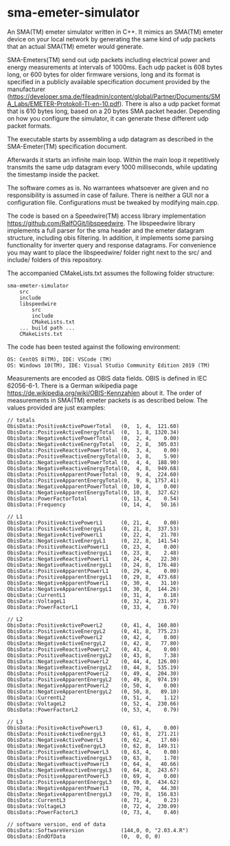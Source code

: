 # sma-emeter-simulator
An SMA(TM) emeter simulator written in C++. It mimics an SMA(TM) emeter device on your local network by generating the same kind of udp packets that an actual SMA(TM) emeter would generate.

SMA-Emeters(TM) send out udp packets including electrical power and energy measurements at intervals of 1000ms. Each udp packet is 608 bytes long, or 600 bytes for older firmware versions, long and its format is specified in a publicly available specification document provided by the manufacturer (https://developer.sma.de/fileadmin/content/global/Partner/Documents/SMA_Labs/EMETER-Protokoll-TI-en-10.pdf). There is also a udp packet format that is 610 bytes long, based on a 20 bytes SMA packet header. Depending on how you configure the simulator, it can generate these different udp packet formats.

The executable starts by assembling a udp datagram as described in the SMA-Emeter(TM) specification document.

Afterwards it starts an infinite main loop. Within the main loop it repetitively transmits the same udp datagram every 1000 milliseconds, while updating the timestamp inside the packet.

The software comes as is. No warrantees whatsoever are given and no responsibility is assumed in case of failure. There is neither a GUI nor a configuration file. Configurations must be tweaked by modifying main.cpp.

The code is based on a Speedwire(TM) access library implementation https://github.com/RalfOGit/libspeedwire. The libspeedwire library implements a full parser for the sma header and the emeter datagram structure, including obis filtering. In addition, it implements some parsing functionality for inverter query and response datagrams. For convenience you may want to place the libspeedwire/ folder right next to the src/ and include/ folders of this repository.

The accompanied CMakeLists.txt assumes the following folder structure:

    sma-emeter-simulator
        src
        include
        libspeedwire
            src
            include
            CMakeLists.txt
        ... build path ...
        CMakeLists.txt

The code has been tested against the following environment:

    OS: CentOS 8(TM), IDE: VSCode (TM)
    OS: Windows 10(TM), IDE: Visual Studio Community Edition 2019 (TM)

Measurements are encoded as OBIS data fields. OBIS is defined in IEC 62056-6-1. There is a German wikipedia page https://de.wikipedia.org/wiki/OBIS-Kennzahlen about it. The order of measurements in SMA(TM) emeter packets is as described below. The values provided are just examples:

    // totals
    ObisData::PositiveActivePowerTotal   (0,  1, 4,  121.60) 
    ObisData::PositiveActiveEnergyTotal  (0,  1, 8, 1320.34) 
    ObisData::NegativeActivePowerTotal   (0,  2, 4,    0.00)
    ObisData::NegativeActiveEnergyTotal  (0,  2, 8,  305.03) 
    ObisData::PositiveReactivePowerTotal (0,  3, 4,    0.00) 
    ObisData::PositiveReactiveEnergyTotal(0,  3, 8,    5.90) 
    ObisData::NegativeReactivePowerTotal (0,  4, 4,  188.90) 
    ObisData::NegativeReactiveEnergyTotal(0,  4, 8,  949.68)
    ObisData::PositiveApparentPowerTotal (0,  9, 4,  224.60)
    ObisData::PositiveApparentEnergyTotal(0,  9, 8, 1757.41) 
    ObisData::NegativeApparentPowerTotal (0, 10, 4,    0.00) 
    ObisData::NegativeApparentEnergyTotal(0, 10, 8,  327.62) 
    ObisData::PowerFactorTotal           (0, 13, 4,    0.54) 
    ObisData::Frequency                  (0, 14, 4,   50.16) 
    
    // L1
    ObisData::PositiveActivePowerL1      (0, 21, 4,    0.00) 
    ObisData::PositiveActiveEnergyL1     (0, 21, 8,  337.53) 
    ObisData::NegativeActivePowerL1      (0, 22, 4,   21.70) 
    ObisData::NegativeActiveEnergyL1     (0, 22, 8,  141.54) 
    ObisData::PositiveReactivePowerL1    (0, 23, 4,    0.00) 
    ObisData::PositiveReactiveEnergyL1   (0, 23, 8,    2.48)
    ObisData::NegativeReactivePowerL1    (0, 24, 4,   22.30) 
    ObisData::NegativeReactiveEnergyL1   (0, 24, 8,  176.48) 
    ObisData::PositiveApparentPowerL1    (0, 29, 4,    0.00) 
    ObisData::PositiveApparentEnergyL1   (0, 29, 8,  473.68) 
    ObisData::NegativeApparentPowerL1    (0, 30, 4,   31.10) 
    ObisData::NegativeApparentEnergyL1   (0, 30, 8,  144.26) 
    ObisData::CurrentL1                  (0, 31, 4,    0.18) 
    ObisData::VoltageL1                  (0, 32, 4,  231.97) 
    ObisData::PowerFactorL1              (0, 33, 4,    0.70) 
    												 
    // L2                                            
    ObisData::PositiveActivePowerL2      (0, 41, 4,  160.80) 
    ObisData::PositiveActiveEnergyL2     (0, 41, 8,  775.23) 
    ObisData::NegativeActivePowerL2      (0, 42, 4,    0.00) 
    ObisData::NegativeActiveEnergyL2     (0, 42, 8,   77.80) 
    ObisData::PositiveReactivePowerL2    (0, 43, 4,    0.00) 
    ObisData::PositiveReactiveEnergyL2   (0, 43, 8,    7.38) 
    ObisData::NegativeReactivePowerL2    (0, 44, 4,  126.00) 
    ObisData::NegativeReactiveEnergyL2   (0, 44, 8,  535.19) 
    ObisData::PositiveApparentPowerL2    (0, 49, 4,  204.30) 
    ObisData::PositiveApparentEnergyL2   (0, 49, 8,  974.19) 
    ObisData::NegativeApparentPowerL2    (0, 50, 4,    0.00) 
    ObisData::NegativeApparentEnergyL2   (0, 50, 8,   89.10) 
    ObisData::CurrentL2                  (0, 51, 4,    1.12) 
    ObisData::VoltageL2                  (0, 52, 4,  230.66) 
    ObisData::PowerFactorL2              (0, 53, 4,    0.79) 
    												 
    // L3                                            
    ObisData::PositiveActivePowerL3      (0, 61, 4,    0.00) 
    ObisData::PositiveActiveEnergyL3     (0, 61, 8,  271.21) 
    ObisData::NegativeActivePowerL3      (0, 62, 4,   17.60) 
    ObisData::NegativeActiveEnergyL3     (0, 62, 8,  149.31) 
    ObisData::PositiveReactivePowerL3    (0, 63, 4,    0.00) 
    ObisData::PositiveReactiveEnergyL3   (0, 63, 8,    1.70) 
    ObisData::NegativeReactivePowerL3    (0, 64, 4,   40.66) 
    ObisData::NegativeReactiveEnergyL3   (0, 64, 8,  243.67)  
    ObisData::PositiveApparentPowerL3    (0, 69, 4,    0.00) 
    ObisData::PositiveApparentEnergyL3   (0, 69, 8,  434.62) 
    ObisData::NegativeApparentPowerL3    (0, 70, 4,   44.30) 
    ObisData::NegativeApparentEnergyL3   (0, 70, 8,  156.83) 
    ObisData::CurrentL3                  (0, 71, 4,    0.23) 
    ObisData::VoltageL3                  (0, 72, 4,  230.09) 
    ObisData::PowerFactorL3              (0, 73, 4,    0.40) 
    
    // software version, end of data
    ObisData::SoftwareVersion            (144,0, 0, "2.03.4.R") 
    ObisData::EndOfData                  (0,  0, 0, 0) 
